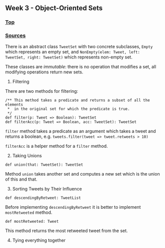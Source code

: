 ## Week 3 - Object-Oriented Sets
### [Top](/README.md)
### [Sources](/2-objects/src/main/scala/objsets/TweetSet.scala)
There is an abstract class ```TweetSet``` with two concrete subclasses, 
```Empty``` which represents an empty set, and ```NonEmpty(elem: Tweet, left: TweetSet, right: TweetSet)``` which represents
non-empty set.

These classes are *immutable*: there is no operation that modifies a set, all modifying operations return new sets.

1. Filtering

There are two methods for filtering:
```
/** This method takes a predicate and returns a subset of all the elements
 *  in the original set for which the predicate is true.
 */
def filter(p: Tweet => Boolean): TweetSet
def filterAcc(p: Tweet => Boolean, acc: TweetSet): TweetSet
```

```filter``` method takes a predicate as an argument which takes a tweet and returns a boolean, e.g. ```tweets.filter(tweet => tweet.retweets > 10)```

```filterAcc``` is a helper method for a ```filter``` method.

2. Taking Unions

```
def union(that: TweetSet): TweetSet
```

Method ```union``` takes another set and computes a new set which is the union of this and that.

3. Sorting Tweets by Their Influence
```
def descendingByRetweet: TweetList
```

Before implementing ```descendingByRetweet``` it is better to implement ```mostRetweeted``` method.
```
def mostRetweeted: Tweet
```
This method returns the most retweeted tweet from the set.

4. Tying everything together

